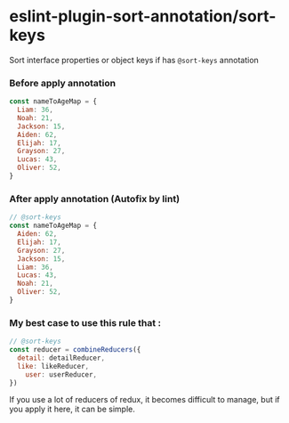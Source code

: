 # eslint-plugin-sort-annotation/sort-keys
Sort interface properties or object keys if has `@sort-keys` annotation

### Before apply annotation
```javascript
const nameToAgeMap = {
  Liam: 36,
  Noah: 21,
  Jackson: 15,
  Aiden: 62,
  Elijah: 17,
  Grayson: 27,
  Lucas: 43,
  Oliver: 52,
}
```

### After apply annotation (Autofix by lint)
```javascript
// @sort-keys
const nameToAgeMap = {
  Aiden: 62,
  Elijah: 17,
  Grayson: 27,
  Jackson: 15,
  Liam: 36,
  Lucas: 43,
  Noah: 21,
  Oliver: 52,
}
```

### My best case to use this rule that :
```javascript
// @sort-keys
const reducer = combineReducers({
  detail: detailReducer,
  like: likeReducer,
	user: userReducer,
})
```
If you use a lot of reducers of redux, it becomes difficult to manage, but if you apply it here, it can be simple.

